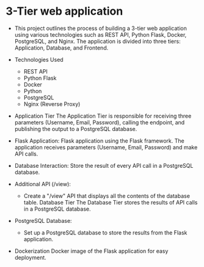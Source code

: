# 3-Tier web application
- This project outlines the process of building a 3-tier web application using various technologies such as REST API, Python Flask, Docker, PostgreSQL, and Nginx. The application is divided into three tiers: Application, Database, and Frontend.

- Technologies Used
    - REST API
    - Python Flask
    - Docker
    - Python
    - PostgreSQL
    - Nginx (Reverse Proxy)


- Application Tier
The Application Tier is responsible for receiving three parameters (Username, Email, Password), calling the endpoint, and publishing the output to a PostgreSQL database.

- Flask Application:
Flask application using the Flask framework. The application receives parameters (Username, Email, Password) and make API calls.
- Database Interaction:
Store the result of every API call in a PostgreSQL database. 
- Additional API (/view):
    - Create a "/view" API that displays all the contents of the database table.
Database Tier
The Database Tier stores the results of API calls in a PostgreSQL database.

- PostgreSQL Database:  
  - Set up a PostgreSQL database to store the results from the Flask application.
- Dockerization
Docker image of the Flask application for easy deployment.
